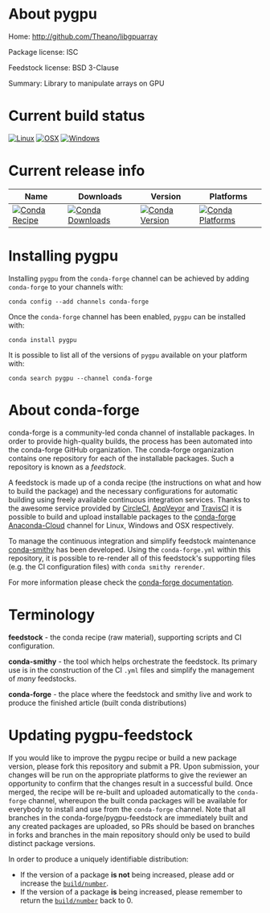 About pygpu
===========

Home: http://github.com/Theano/libgpuarray

Package license: ISC

Feedstock license: BSD 3-Clause

Summary: Library to manipulate arrays on GPU



Current build status
====================

[![Linux](https://img.shields.io/circleci/project/github/conda-forge/pygpu-feedstock/master.svg?label=Linux)](https://circleci.com/gh/conda-forge/pygpu-feedstock)
[![OSX](https://img.shields.io/travis/conda-forge/pygpu-feedstock/master.svg?label=macOS)](https://travis-ci.org/conda-forge/pygpu-feedstock)
[![Windows](https://img.shields.io/appveyor/ci/conda-forge/pygpu-feedstock/master.svg?label=Windows)](https://ci.appveyor.com/project/conda-forge/pygpu-feedstock/branch/master)

Current release info
====================

| Name | Downloads | Version | Platforms |
| --- | --- | --- | --- |
| [![Conda Recipe](https://img.shields.io/badge/recipe-pygpu-green.svg)](https://anaconda.org/conda-forge/pygpu) | [![Conda Downloads](https://img.shields.io/conda/dn/conda-forge/pygpu.svg)](https://anaconda.org/conda-forge/pygpu) | [![Conda Version](https://img.shields.io/conda/vn/conda-forge/pygpu.svg)](https://anaconda.org/conda-forge/pygpu) | [![Conda Platforms](https://img.shields.io/conda/pn/conda-forge/pygpu.svg)](https://anaconda.org/conda-forge/pygpu) |

Installing pygpu
================

Installing `pygpu` from the `conda-forge` channel can be achieved by adding `conda-forge` to your channels with:

```
conda config --add channels conda-forge
```

Once the `conda-forge` channel has been enabled, `pygpu` can be installed with:

```
conda install pygpu
```

It is possible to list all of the versions of `pygpu` available on your platform with:

```
conda search pygpu --channel conda-forge
```


About conda-forge
=================

conda-forge is a community-led conda channel of installable packages.
In order to provide high-quality builds, the process has been automated into the
conda-forge GitHub organization. The conda-forge organization contains one repository
for each of the installable packages. Such a repository is known as a *feedstock*.

A feedstock is made up of a conda recipe (the instructions on what and how to build
the package) and the necessary configurations for automatic building using freely
available continuous integration services. Thanks to the awesome service provided by
[CircleCI](https://circleci.com/), [AppVeyor](https://www.appveyor.com/)
and [TravisCI](https://travis-ci.org/) it is possible to build and upload installable
packages to the [conda-forge](https://anaconda.org/conda-forge)
[Anaconda-Cloud](https://anaconda.org/) channel for Linux, Windows and OSX respectively.

To manage the continuous integration and simplify feedstock maintenance
[conda-smithy](https://github.com/conda-forge/conda-smithy) has been developed.
Using the ``conda-forge.yml`` within this repository, it is possible to re-render all of
this feedstock's supporting files (e.g. the CI configuration files) with ``conda smithy rerender``.

For more information please check the [conda-forge documentation](https://conda-forge.org/docs/).

Terminology
===========

**feedstock** - the conda recipe (raw material), supporting scripts and CI configuration.

**conda-smithy** - the tool which helps orchestrate the feedstock.
                   Its primary use is in the construction of the CI ``.yml`` files
                   and simplify the management of *many* feedstocks.

**conda-forge** - the place where the feedstock and smithy live and work to
                  produce the finished article (built conda distributions)


Updating pygpu-feedstock
========================

If you would like to improve the pygpu recipe or build a new
package version, please fork this repository and submit a PR. Upon submission,
your changes will be run on the appropriate platforms to give the reviewer an
opportunity to confirm that the changes result in a successful build. Once
merged, the recipe will be re-built and uploaded automatically to the
`conda-forge` channel, whereupon the built conda packages will be available for
everybody to install and use from the `conda-forge` channel.
Note that all branches in the conda-forge/pygpu-feedstock are
immediately built and any created packages are uploaded, so PRs should be based
on branches in forks and branches in the main repository should only be used to
build distinct package versions.

In order to produce a uniquely identifiable distribution:
 * If the version of a package **is not** being increased, please add or increase
   the [``build/number``](https://conda.io/docs/user-guide/tasks/build-packages/define-metadata.html#build-number-and-string).
 * If the version of a package **is** being increased, please remember to return
   the [``build/number``](https://conda.io/docs/user-guide/tasks/build-packages/define-metadata.html#build-number-and-string)
   back to 0.
